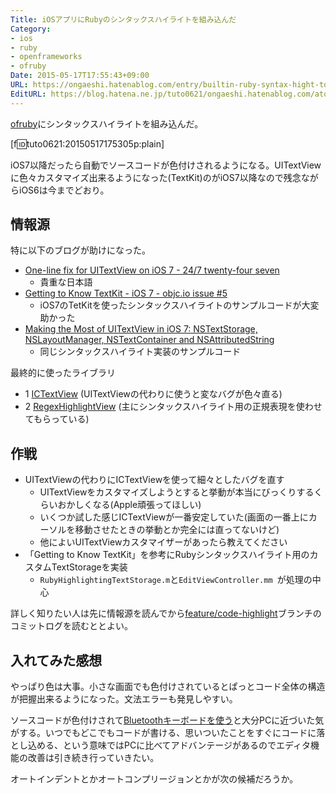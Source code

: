 ```yaml
---
Title: iOSアプリにRubyのシンタックスハイライトを組み込んだ
Category:
- ios
- ruby
- openframeworks
- ofruby
Date: 2015-05-17T17:55:43+09:00
URL: https://ongaeshi.hatenablog.com/entry/builtin-ruby-syntax-hight-to-ios
EditURL: https://blog.hatena.ne.jp/tuto0621/ongaeshi.hatenablog.com/atom/entry/8454420450094706822
---
```


[ofruby](http://ofruby.tokyo/)にシンタックスハイライトを組み込んだ。

[f:id:tuto0621:20150517175305p:plain]


iOS7以降だったら自動でソースコードが色付けされるようになる。UITextViewに色々カスタマイズ出来るようになった(TextKit)のがiOS7以降なので残念ながらiOS6は今までどおり。

## 情報源
特に以下のブログが助けになった。

- [One-line fix for UITextView on iOS 7 - 24/7 twenty-four seven](http://kishikawakatsumi.hatenablog.com/entry/20140115/1389753015)
  - 貴重な日本語
- [Getting to Know TextKit - iOS 7 - objc.io issue #5](http://www.objc.io/issue-5/getting-to-know-textkit.html)
  - iOS7のTetKitを使ったシンタックスハイライトのサンプルコードが大変助かった
- [Making the Most of UITextView in iOS 7: NSTextStorage, NSLayoutManager, NSTextContainer and NSAttributedString](http://sketchytech.blogspot.com/2013/11/making-most-of-uitextview-in-ios-7.html)
  - 同じシンタックスハイライト実装のサンプルコード 

最終的に使ったライブラリ

- 1 [ICTextView](https://github.com/Exile90/ICTextView) (UITextViewの代わりに使うと変なバグが色々直る)
- 2 [RegexHighlightView](https://github.com/KayK/RegexHighlightView) (主にシンタックスハイライト用の正規表現を使わせてもらっている)

## 作戦
- UITextViewの代わりにICTextViewを使って細々としたバグを直す
  - UITextViewをカスタマイズしようとすると挙動が本当にびっくりするくらいおかしくなる(Apple頑張ってほしい)
  - いくつか試した感じICTextViewが一番安定していた(画面の一番上にカーソルを移動させたときの挙動とか完全には直ってないけど)
  - 他によいUITextViewカスタマイザーがあったら教えてください
- 「Getting to Know TextKit」を参考にRubyシンタックスハイライト用のカスタムTextStorageを実装
  - `RubyHighlightingTextStorage.m`と`EditViewController.mm `が処理の中心

詳しく知りたい人は先に情報源を読んでから[feature/code-highlight](https://github.com/ongaeshi/ofruby-ios/commits/feature/code-highlight)ブランチのコミットログを読むととよい。

## 入れてみた感想
やっぱり色は大事。小さな画面でも色付けされているとぱっとコード全体の構造が把握出来るようになった。文法エラーも発見しやすい。

ソースコードが色付けされて[Bluetoothキーボードを使う]()と大分PCに近づいた気がする。いつでもどこでもコードが書ける、思いついたことをすぐにコードに落とし込める、という意味ではPCに比べてアドバンテージがあるのでエディタ機能の改善は引き続き行っていきたい。

オートインデントとかオートコンプリージョンとかが次の候補だろうか。
